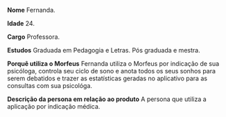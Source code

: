 **Nome**
Fernanda.

**Idade**
24.

**Cargo**
Professora.

**Estudos**
Graduada em Pedagogia e Letras.
Pós graduada e mestra.

**Porquê utiliza o Morfeus**
Fernanda utiliza o Morfeus por indicação de sua psicóloga, controla seu ciclo de sono e anota todos os seus sonhos para serem debatidos e trazer as estatísticas geradas no aplicativo para as consultas com sua psicológa.

**Descrição da persona em relação ao produto**
A persona que utiliza a aplicação por indicação médica.